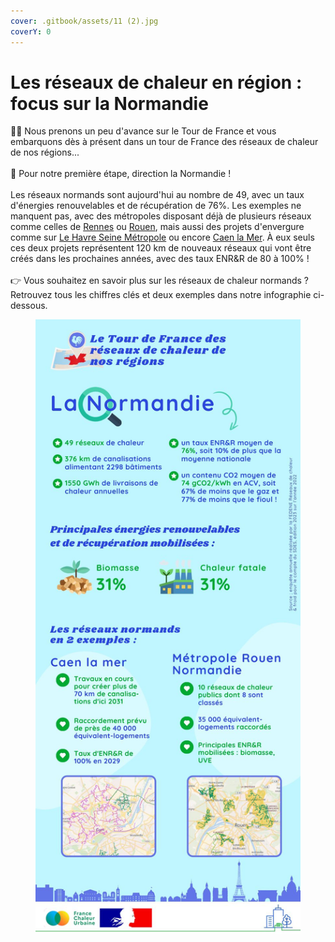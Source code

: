 ```yaml
---
cover: .gitbook/assets/11 (2).jpg
coverY: 0
---
```


# Les réseaux de chaleur en région : focus sur la Normandie

🚴‍♂️ Nous prenons un peu d'avance sur le Tour de France et vous embarquons dès à présent dans un tour de France des réseaux de chaleur de nos régions...\
\
📍 Pour notre première étape, direction la Normandie !\
\
Les réseaux normands sont aujourd'hui au nombre de 49, avec un taux d'énergies renouvelables et de récupération de 76%. Les exemples ne manquent pas, avec des métropoles disposant déjà de plusieurs réseaux comme celles de [Rennes](https://metropole.rennes.fr/quatre-reseaux-de-chauffage-urbain-dans-la-metropole) ou [Rouen](https://energies.metropole-rouen-normandie.fr/votre-projet/collectivites-et-elus-2/les-reseaux-de-chaleur-urbains/), mais aussi des projets d'envergure comme sur [Le Havre Seine Métropole](https://www.lehavreseinemetropole.fr/reseau-de-chaleur-le-havre-sud) ou encore [Caen la Mer](https://caenlamer.fr/le-reseau-de-chaleur). À eux seuls ces deux projets représentent 120 km de nouveaux réseaux qui vont être créés dans les prochaines années, avec des taux ENR\&R de 80 à 100% !\
\
👉 Vous souhaitez en savoir plus sur les réseaux de chaleur normands ? Retrouvez tous les chiffres clés et deux exemples dans notre infographie ci-dessous.

<figure><img src=".gitbook/assets/2 (5).jpg" alt=""><figcaption></figcaption></figure>
